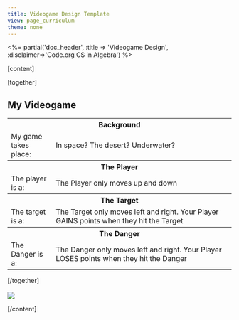 ```yaml
---
title: Videogame Design Template
view: page_curriculum
theme: none
---
```


<%= partial('doc_header', :title => 'Videogame Design', :disclaimer=>'Code.org CS in Algebra') %>

[content]

[together]

<h2> My Videogame</h2>
<table class="fill-in">
  <tbody>
    <th colspan="2">Background</th>
    <tr class="empty"><td width="20%">My game takes place: </td> <td class="sub">In space? The desert? Underwater?</td> </tr>
    <th colspan="2">The Player</th>
    <tr class="empty"><td>The player is a: </td> <td class="sub">The Player only moves up and down</td> </tr>
    <th colspan="2">The Target</th>
    <tr class="empty"><td>The target is a: </td> <td class="sub"> The Target only moves left and right. Your Player GAINS points when they hit the Target</td> </tr>
    <th colspan="2">The Danger</th>
    <tr class="empty"><td>The Danger is a: </td> <td class="sub"> The Danger only moves left and right. Your Player LOSES points when they hit the Danger</td> </tr>
  </tbody>
</table>


[/together]
<br/><br/>
<a href="http://creativecommons.org/"><img src="http://www.thinkersmith.org/images/creativeCommons.png" border="0"></a>  

[/content]



<link rel="stylesheet" type="text/css" href="../docs/morestyle.css"/>
